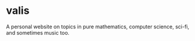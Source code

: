 # valis
A personal website on topics in pure mathematics, computer science, sci-fi, and sometimes music too.
